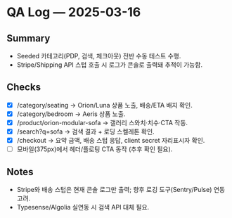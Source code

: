# QA Log — 2025-03-16

## Summary
- Seeded 카테고리(PDP, 검색, 체크아웃) 전반 수동 테스트 수행.
- Stripe/Shipping API 스텁 호출 시 로그가 콘솔로 출력돼 추적이 가능함.

## Checks
- [x] /category/seating → Orion/Luna 상품 노출, 배송/ETA 배지 확인.
- [x] /category/bedroom → Aeris 상품 노출.
- [x] /product/orion-modular-sofa → 갤러리 스와치·치수·CTA 작동.
- [x] /search?q=sofa → 검색 결과 + 로딩 스켈레톤 확인.
- [x] /checkout → 요약 금액, 배송 스텁 응답, client secret 자리표시자 확인.
- [ ] 모바일(375px)에서 헤더/플로팅 CTA 동작 (추후 확인 필요).

## Notes
- Stripe와 배송 스텁은 현재 콘솔 로그만 출력; 향후 로깅 도구(Sentry/Pulse) 연동 고려.
- Typesense/Algolia 실연동 시 검색 API 대체 필요.
